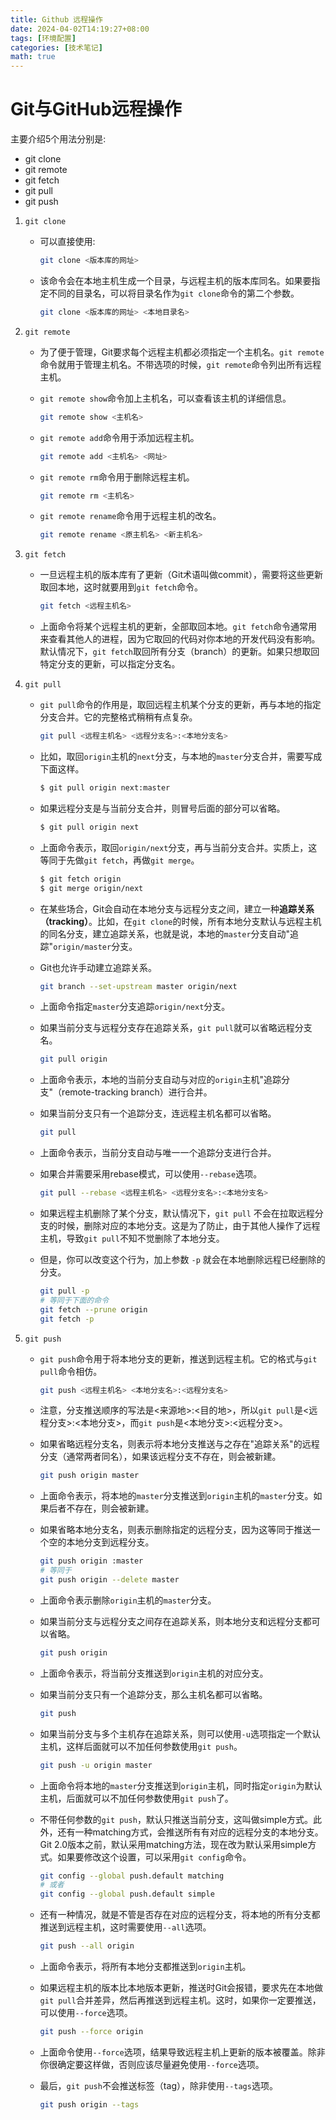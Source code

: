 ```yaml
---
title: Github 远程操作
date: 2024-04-02T14:19:27+08:00
tags: [环境配置]
categories: [技术笔记]
math: true
---
```


# Git与GitHub远程操作

主要介绍5个用法分别是: 

- git clone
- git remote
- git fetch
- git pull
- git push

1. `git clone`  
    - 可以直接使用:
        
        ```bash
        git clone <版本库的网址>
        ```
        
    - 该命令会在本地主机生成一个目录，与远程主机的版本库同名。如果要指定不同的目录名，可以将目录名作为`git clone`命令的第二个参数。
        
        ```bash
        git clone <版本库的网址> <本地目录名>
        ```
        
2. `git remote`
    - 为了便于管理，Git要求每个远程主机都必须指定一个主机名。`git remote`命令就用于管理主机名。不带选项的时候，`git remote`命令列出所有远程主机。
    - `git remote show`命令加上主机名，可以查看该主机的详细信息。
        
        ```bash
        git remote show <主机名>
        ```
        
    - `git remote add`命令用于添加远程主机。
        
        ```bash
        git remote add <主机名> <网址>
        ```
        
    - `git remote rm`命令用于删除远程主机。
        
        ```bash
        git remote rm <主机名>
        ```
        
    - `git remote rename`命令用于远程主机的改名。
        
        ```bash
        git remote rename <原主机名> <新主机名>
        ```
        
3. `git fetch` 
    - 一旦远程主机的版本库有了更新（Git术语叫做commit），需要将这些更新取回本地，这时就要用到`git fetch`命令。
        
        ```bash
        git fetch <远程主机名>
        ```
        
    - 上面命令将某个远程主机的更新，全部取回本地。`git fetch`命令通常用来查看其他人的进程，因为它取回的代码对你本地的开发代码没有影响。默认情况下，`git fetch`取回所有分支（branch）的更新。如果只想取回特定分支的更新，可以指定分支名。
4. `git pull`
    - `git pull`命令的作用是，取回远程主机某个分支的更新，再与本地的指定分支合并。它的完整格式稍稍有点复杂。
        
        ```bash
        git pull <远程主机名> <远程分支名>:<本地分支名>
        ```
        
    - 比如，取回`origin`主机的`next`分支，与本地的`master`分支合并，需要写成下面这样。
        
        ```bash
        $ git pull origin next:master
        ```
        
    - 如果远程分支是与当前分支合并，则冒号后面的部分可以省略。
        
        ```bash
        $ git pull origin next
        ```
        
    - 上面命令表示，取回`origin/next`分支，再与当前分支合并。实质上，这等同于先做`git fetch`，再做`git merge`。
        
        ```bash
        $ git fetch origin
        $ git merge origin/next
        ```
        
    - 在某些场合，Git会自动在本地分支与远程分支之间，建立一种**追踪关系（tracking）**。比如，在`git clone`的时候，所有本地分支默认与远程主机的同名分支，建立追踪关系，也就是说，本地的`master`分支自动"追踪"`origin/master`分支。
    - Git也允许手动建立追踪关系。
        
        ```bash
        git branch --set-upstream master origin/next
        ```
        
    - 上面命令指定`master`分支追踪`origin/next`分支。
    - 如果当前分支与远程分支存在追踪关系，`git pull`就可以省略远程分支名。
        
        ```bash
        git pull origin
        ```
        
    - 上面命令表示，本地的当前分支自动与对应的`origin`主机"追踪分支"（remote-tracking branch）进行合并。
    - 如果当前分支只有一个追踪分支，连远程主机名都可以省略。
        
        ```bash
        git pull
        ```
        
    - 上面命令表示，当前分支自动与唯一一个追踪分支进行合并。
    - 如果合并需要采用rebase模式，可以使用`--rebase`选项。
        
        ```bash
        git pull --rebase <远程主机名> <远程分支名>:<本地分支名>
        ```
        
    - 如果远程主机删除了某个分支，默认情况下，`git pull` 不会在拉取远程分支的时候，删除对应的本地分支。这是为了防止，由于其他人操作了远程主机，导致`git pull`不知不觉删除了本地分支。
    - 但是，你可以改变这个行为，加上参数 `-p` 就会在本地删除远程已经删除的分支。
        
        ```bash
        git pull -p
        # 等同于下面的命令
        git fetch --prune origin 
        git fetch -p
        ```
        
5. `git push`
    - `git push`命令用于将本地分支的更新，推送到远程主机。它的格式与`git pull`命令相仿。
        
        ```bash
        git push <远程主机名> <本地分支名>:<远程分支名>
        ```
        
    - 注意，分支推送顺序的写法是<来源地>:<目的地>，所以`git pull`是<远程分支>:<本地分支>，而`git push`是<本地分支>:<远程分支>。
    - 如果省略远程分支名，则表示将本地分支推送与之存在"追踪关系"的远程分支（通常两者同名），如果该远程分支不存在，则会被新建。
        
        ```bash
        git push origin master
        ```
        
    - 上面命令表示，将本地的`master`分支推送到`origin`主机的`master`分支。如果后者不存在，则会被新建。
    - 如果省略本地分支名，则表示删除指定的远程分支，因为这等同于推送一个空的本地分支到远程分支。
        
        ```bash
        git push origin :master
        # 等同于
        git push origin --delete master
        ```
        
    - 上面命令表示删除`origin`主机的`master`分支。
    - 如果当前分支与远程分支之间存在追踪关系，则本地分支和远程分支都可以省略。
        
        ```bash
        git push origin
        ```
        
    - 上面命令表示，将当前分支推送到`origin`主机的对应分支。
    - 如果当前分支只有一个追踪分支，那么主机名都可以省略。
        
        ```bash
        git push
        ```
        
    - 如果当前分支与多个主机存在追踪关系，则可以使用`-u`选项指定一个默认主机，这样后面就可以不加任何参数使用`git push`。
        
        ```bash
        git push -u origin master
        ```
        
    - 上面命令将本地的`master`分支推送到`origin`主机，同时指定`origin`为默认主机，后面就可以不加任何参数使用`git push`了。
    - 不带任何参数的`git push`，默认只推送当前分支，这叫做simple方式。此外，还有一种matching方式，会推送所有有对应的远程分支的本地分支。Git 2.0版本之前，默认采用matching方法，现在改为默认采用simple方式。如果要修改这个设置，可以采用`git config`命令。
        
        ```bash
        git config --global push.default matching
        # 或者
        git config --global push.default simple
        ```
        
    - 还有一种情况，就是不管是否存在对应的远程分支，将本地的所有分支都推送到远程主机，这时需要使用`--all`选项。
        
        ```bash
        git push --all origin
        ```
        
    - 上面命令表示，将所有本地分支都推送到`origin`主机。
    - 如果远程主机的版本比本地版本更新，推送时Git会报错，要求先在本地做`git pull`合并差异，然后再推送到远程主机。这时，如果你一定要推送，可以使用`--force`选项。
        
        ```bash
        git push --force origin
        ```
        
    - 上面命令使用`--force`选项，结果导致远程主机上更新的版本被覆盖。除非你很确定要这样做，否则应该尽量避免使用`--force`选项。
    - 最后，`git push`不会推送标签（tag），除非使用`--tags`选项。
        
        ```bash
        git push origin --tags
        ```